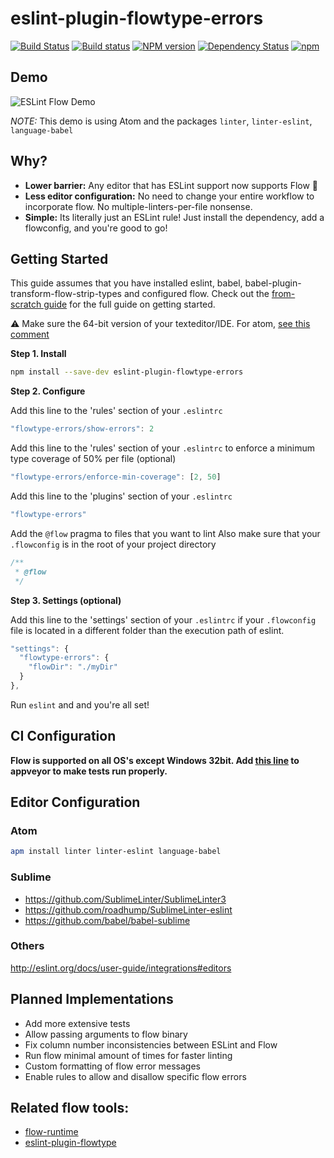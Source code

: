 eslint-plugin-flowtype-errors
=============================

[![Build Status](https://travis-ci.org/amilajack/eslint-plugin-flowtype-errors.svg?branch=master)](https://travis-ci.org/amilajack/eslint-plugin-flowtype-errors)
[![Build status](https://ci.appveyor.com/api/projects/status/ag1pm0a914bed8c8/branch/master?svg=true)](https://ci.appveyor.com/project/amilajack/eslint-plugin-flowtype-errors/branch/master)
[![NPM version](https://badge.fury.io/js/eslint-plugin-flowtype-errors.svg)](http://badge.fury.io/js/eslint-plugin-flowtype-errors)
[![Dependency Status](https://img.shields.io/david/amilajack/eslint-plugin-flowtype-errors.svg)](https://david-dm.org/amilajack/eslint-plugin-flowtype-errors)
[![npm](https://img.shields.io/npm/dm/eslint-plugin-flowtype-errors.svg)](https://npm-stat.com/charts.html?package=eslint-plugin-flowtype-errors)

## Demo
![ESLint Flow Demo](https://github.com/amilajack/eslint-plugin-flowtype-errors/blob/master/flow-demo.gif?raw=true)

*NOTE:* This demo is using Atom and the packages `linter`, `linter-eslint`, `language-babel`

## Why?
* **Lower barrier:** Any editor that has ESLint support now supports Flow 🎉
* **Less editor configuration:** No need to change your entire workflow to incorporate flow. No multiple-linters-per-file nonsense.
* **Simple:** Its literally just an ESLint rule! Just install the dependency, add a flowconfig, and you're good to go!

## Getting Started
This guide assumes that you have installed eslint, babel, babel-plugin-transform-flow-strip-types and configured flow. Check out the [from-scratch guide](https://github.com/amilajack/eslint-plugin-flowtype-errors/wiki/Getting-Started) for the full guide on getting started.

⚠️ Make sure the 64-bit version of your texteditor/IDE. For atom, [see this comment](https://github.com/amilajack/eslint-plugin-flowtype-errors/issues/40#issuecomment-275983387)

**Step 1. Install**

```bash
npm install --save-dev eslint-plugin-flowtype-errors
```

**Step 2. Configure**

Add this line to the 'rules' section of your `.eslintrc`
```js
"flowtype-errors/show-errors": 2
```

Add this line to the 'rules' section of your `.eslintrc` to enforce a minimum type coverage of 50% per file (optional)
```js
"flowtype-errors/enforce-min-coverage": [2, 50]
```

Add this line to the 'plugins' section of your `.eslintrc`
```js
"flowtype-errors"
```

Add the `@flow` pragma to files that you want to lint
Also make sure that your `.flowconfig` is in the root of your project directory
```js
/**
 * @flow
 */
```

**Step 3. Settings (optional)**

Add this line to the 'settings' section of your `.eslintrc` if your `.flowconfig` file is located in a different folder than the execution path of eslint.
```js
"settings": {
  "flowtype-errors": {
    "flowDir": "./myDir"
  }
},
```

Run `eslint` and and you're all set!

## CI Configuration
**Flow is supported on all OS's except Windows 32bit. Add [this line](https://github.com/amilajack/eslint-plugin-flowtype-errors/blob/master/appveyor.yml#L12) to appveyor to make tests run properly.**

## Editor Configuration
### Atom
```bash
apm install linter linter-eslint language-babel
```

### Sublime
* https://github.com/SublimeLinter/SublimeLinter3
* https://github.com/roadhump/SublimeLinter-eslint
* https://github.com/babel/babel-sublime

### Others
http://eslint.org/docs/user-guide/integrations#editors

## Planned Implementations
* Add more extensive tests
* Allow passing arguments to flow binary
* Fix column number inconsistencies between ESLint and Flow
* Run flow minimal amount of times for faster linting
* Custom formatting of flow error messages
* Enable rules to allow and disallow specific flow errors

## Related flow tools:
* [flow-runtime](https://github.com/codemix/flow-runtime)
* [eslint-plugin-flowtype](https://github.com/gajus/eslint-plugin-flowtype)
